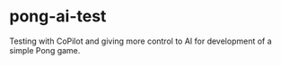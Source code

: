# pong-ai-test
Testing with CoPilot and giving more control to AI for development of a simple Pong game.
